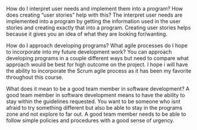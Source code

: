 How do I interpret user needs and implement them into a program? How does creating “user stories” help with this?
    The interpret user needs are implemented into a program by getting the information used in the user stories and creating exactly that into a program. Creating user stories helps because it gives you an idea of what they are looking for/wanting.

How do I approach developing programs? What agile processes do I hope to incorporate into my future development work?
    You can approach developing programs in a couple different ways but need to compare what approach would be best for high outcome on the project. I hope i will have the ability to incorporate the Scrum agile process as it has been my favorite throughout this course.

What does it mean to be a good team member in software development?
  A good team member in software development means to have the ability to stay within the guidelines requested. You want to be someone who isnt afraid to try something different but also be able to stay in the programs zone and not explore to far out. A good team member needs to be able to follow simple policies and procedures with a good sense of urgency.

